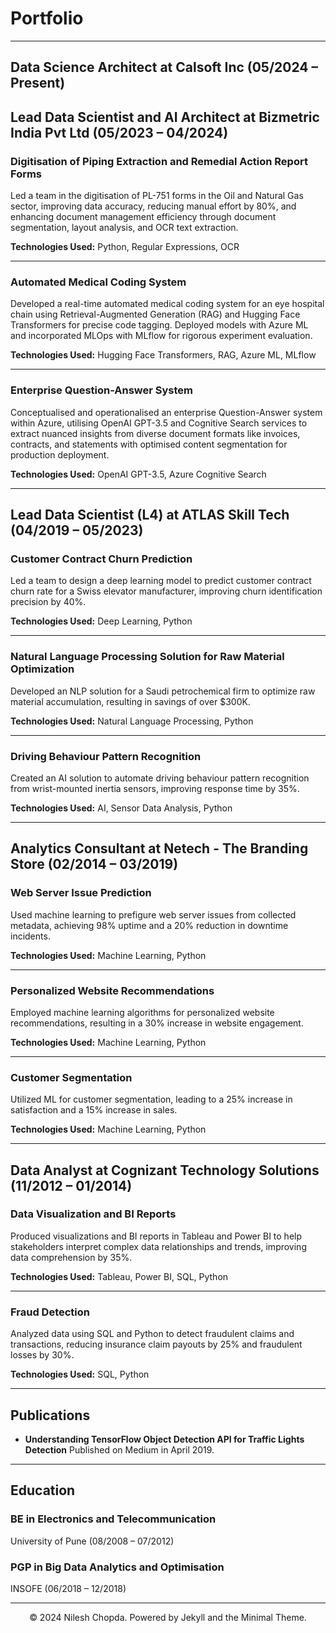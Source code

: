 # Portfolio
---
## Data Science Architect at Calsoft Inc (05/2024 – Present)

## Lead Data Scientist and AI Architect at Bizmetric India Pvt Ltd (05/2023 – 04/2024)

### Digitisation of Piping Extraction and Remedial Action Report Forms

Led a team in the digitisation of PL-751 forms in the Oil and Natural Gas sector, improving data accuracy, reducing manual effort by 80%, and enhancing document management efficiency through document segmentation, layout analysis, and OCR text extraction.

**Technologies Used:** Python, Regular Expressions, OCR

---
### Automated Medical Coding System

Developed a real-time automated medical coding system for an eye hospital chain using Retrieval-Augmented Generation (RAG) and Hugging Face Transformers for precise code tagging. Deployed models with Azure ML and incorporated MLOps with MLflow for rigorous experiment evaluation.

**Technologies Used:** Hugging Face Transformers, RAG, Azure ML, MLflow

---
### Enterprise Question-Answer System

Conceptualised and operationalised an enterprise Question-Answer system within Azure, utilising OpenAI GPT-3.5 and Cognitive Search services to extract nuanced insights from diverse document formats like invoices, contracts, and statements with optimised content segmentation for production deployment.

**Technologies Used:** OpenAI GPT-3.5, Azure Cognitive Search

---
## Lead Data Scientist (L4) at ATLAS Skill Tech (04/2019 – 05/2023)

### Customer Contract Churn Prediction

Led a team to design a deep learning model to predict customer contract churn rate for a Swiss elevator manufacturer, improving churn identification precision by 40%.

**Technologies Used:** Deep Learning, Python

---
### Natural Language Processing Solution for Raw Material Optimization

Developed an NLP solution for a Saudi petrochemical firm to optimize raw material accumulation, resulting in savings of over $300K.

**Technologies Used:** Natural Language Processing, Python

---
### Driving Behaviour Pattern Recognition

Created an AI solution to automate driving behaviour pattern recognition from wrist-mounted inertia sensors, improving response time by 35%.

**Technologies Used:** AI, Sensor Data Analysis, Python

---
## Analytics Consultant at Netech - The Branding Store (02/2014 – 03/2019)

### Web Server Issue Prediction

Used machine learning to prefigure web server issues from collected metadata, achieving 98% uptime and a 20% reduction in downtime incidents.

**Technologies Used:** Machine Learning, Python

---
### Personalized Website Recommendations

Employed machine learning algorithms for personalized website recommendations, resulting in a 30% increase in website engagement.

**Technologies Used:** Machine Learning, Python

---
### Customer Segmentation

Utilized ML for customer segmentation, leading to a 25% increase in satisfaction and a 15% increase in sales.

**Technologies Used:** Machine Learning, Python

---
## Data Analyst at Cognizant Technology Solutions (11/2012 – 01/2014)

### Data Visualization and BI Reports

Produced visualizations and BI reports in Tableau and Power BI to help stakeholders interpret complex data relationships and trends, improving data comprehension by 35%.

**Technologies Used:** Tableau, Power BI, SQL, Python

---
### Fraud Detection

Analyzed data using SQL and Python to detect fraudulent claims and transactions, reducing insurance claim payouts by 25% and fraudulent losses by 30%.

**Technologies Used:** SQL, Python

---
## Publications

- **Understanding TensorFlow Object Detection API for Traffic Lights Detection**
Published on Medium in April 2019.

---
## Education

### BE in Electronics and Telecommunication
University of Pune (08/2008 – 07/2012)

### PGP in Big Data Analytics and Optimisation
INSOFE (06/2018 – 12/2018)

---
<center>© 2024 Nilesh Chopda. Powered by Jekyll and the Minimal Theme.</center>
